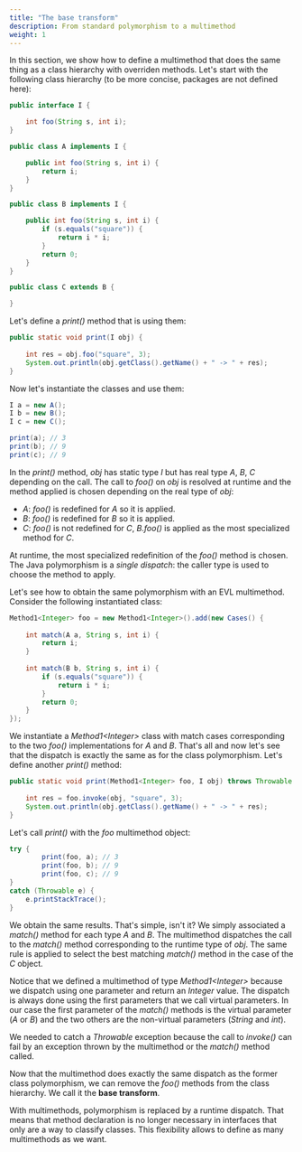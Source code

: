 ```yaml
---
title: "The base transform"
description: From standard polymorphism to a multimethod
weight: 1
---
```


In this section, we show how to define a multimethod that does the same thing as a class hierarchy with overriden methods.
Let's start with the following class hierarchy (to be more concise, packages are not defined here):

```java
public interface I {

	int foo(String s, int i);
}

public class A implements I {

	public int foo(String s, int i) {
		return i;
	}
}

public class B implements I {

	public int foo(String s, int i) {
		if (s.equals("square")) {
			return i * i;
		}
		return 0;
	}
}

public class C extends B {

}
```

Let's define a *print()* method that is using them:

```java
public static void print(I obj) {
		
	int res = obj.foo("square", 3);
	System.out.println(obj.getClass().getName() + " -> " + res);
}
```

Now let's instantiate the classes and use them:

```java
I a = new A();
I b = new B();
I c = new C();

print(a); // 3
print(b); // 9
print(c); // 9
```

In the *print()* method, *obj* has static type *I* but has real type *A*, *B*, *C* depending on the call. The call to *foo()* on *obj*
is resolved at runtime and the method applied is chosen depending on the real type of *obj*:

* *A*: *foo()* is redefined for *A* so it is applied.
* *B*: *foo()* is redefined for *B* so it is applied.
* *C*: *foo()* is not redefined for *C*, *B.foo()* is applied as the most specialized method for *C*.

At runtime, the most specialized redefinition of the *foo()* method is chosen.
The Java polymorphism is a *single dispatch*: the caller type is used to choose the method to apply.

Let's see how to obtain the same polymorphism with an EVL multimethod.
Consider the following instantiated class:

```java
Method1<Integer> foo = new Method1<Integer>().add(new Cases() {
			
	int match(A a, String s, int i) {
		return i;
	}
	
	int match(B b, String s, int i) {
		if (s.equals("square")) {
			return i * i;
		}
		return 0;
	}
});
```

We instantiate a *Method1&lt;Integer&gt;* class with match cases corresponding to the two *foo()* implementations for *A* and *B*.
That's all and now let's see that the dispatch is exactly the same as for the class polymorphism. Let's define another *print()* method:

```java
public static void print(Method1<Integer> foo, I obj) throws Throwable {
		
	int res = foo.invoke(obj, "square", 3);
	System.out.println(obj.getClass().getName() + " -> " + res);
}
```

Let's call *print()* with the *foo* multimethod object:

```java
try {
		print(foo, a); // 3
		print(foo, b); // 9
		print(foo, c); // 9
}
catch (Throwable e) {
	e.printStackTrace();
}
```

We obtain the same results. That's simple, isn't it? We simply associated a *match()* method for each type *A* and *B*. The multimethod dispatches the call to the *match()* method corresponding to the runtime type of *obj*. The same rule is applied to select the best matching
*match()* method in the case of the *C* object.

Notice that we defined a multimethod of type *Method1&lt;Integer&gt;* because we dispatch using one parameter and return an *Integer* value. The dispatch is always done using the first parameters that we call virtual parameters. In our case the first parameter of the *match()* methods is the virtual parameter (*A* or *B*) and the two others are the non-virtual parameters (*String* and *int*).

We needed to catch a *Throwable* exception because the call to *invoke()* can fail by an exception thrown by the multimethod or the *match()* method called.

Now that the multimethod does exactly the same dispatch as the former class polymorphism, we can remove the *foo()* methods from the class hierarchy. We call it the **base transform**.

With multimethods, polymorphism is replaced by a runtime dispatch. That means that method declaration is no longer necessary in interfaces that only are a way to classify classes. This flexibility allows to define as many multimethods as we want.
